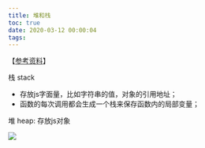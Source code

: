 ```yaml
---
title: 堆和栈
toc: true
date: 2020-03-12 00:00:04
tags:
---
```


【[参考资料](https://segmentfault.com/a/1190000006752076)】

栈 stack
  * 存放js字面量，比如字符串的值，对象的引用地址；
  * 函数的每次调用都会生成一个栈来保存函数内的局部变量；


堆 heap: 存放js对象

![](https://segmentfault.com/img/bVCuGx)
